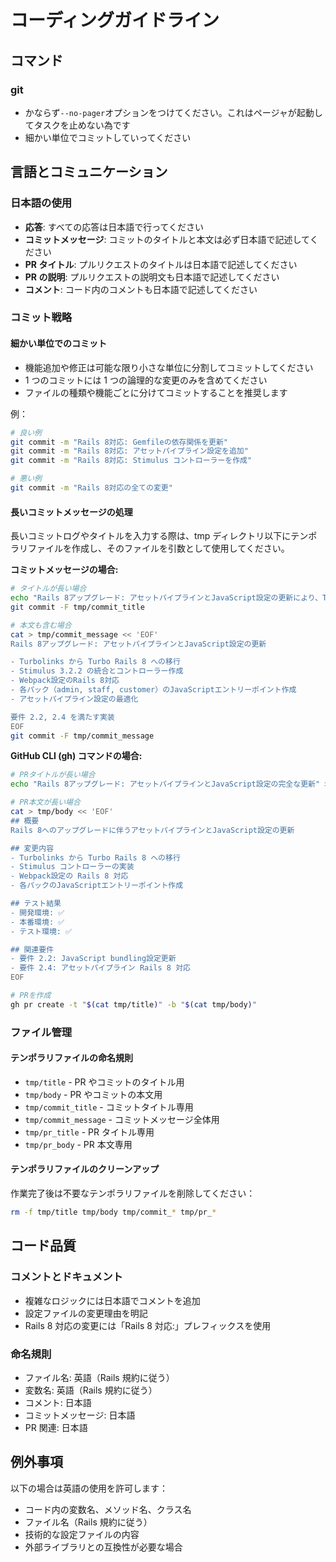# コーディングガイドライン

## コマンド

### git

- かならず`--no-pager`オプションをつけてください。これはページャが起動してタスクを止めない為です
- 細かい単位でコミットしていってください

## 言語とコミュニケーション

### 日本語の使用

- **応答**: すべての応答は日本語で行ってください
- **コミットメッセージ**: コミットのタイトルと本文は必ず日本語で記述してください
- **PR タイトル**: プルリクエストのタイトルは日本語で記述してください
- **PR の説明**: プルリクエストの説明文も日本語で記述してください
- **コメント**: コード内のコメントも日本語で記述してください

### コミット戦略

#### 細かい単位でのコミット

- 機能追加や修正は可能な限り小さな単位に分割してコミットしてください
- 1 つのコミットには 1 つの論理的な変更のみを含めてください
- ファイルの種類や機能ごとに分けてコミットすることを推奨します

例：

```bash
# 良い例
git commit -m "Rails 8対応: Gemfileの依存関係を更新"
git commit -m "Rails 8対応: アセットパイプライン設定を追加"
git commit -m "Rails 8対応: Stimulus コントローラーを作成"

# 悪い例
git commit -m "Rails 8対応の全ての変更"
```

#### 長いコミットメッセージの処理

長いコミットログやタイトルを入力する際は、tmp ディレクトリ以下にテンポラリファイルを作成し、そのファイルを引数として使用してください。

**コミットメッセージの場合:**

```bash
# タイトルが長い場合
echo "Rails 8アップグレード: アセットパイプラインとJavaScript設定の更新により、Turbo Rails 8とStimulus 3.2.2の統合を完了" > tmp/commit_title
git commit -F tmp/commit_title

# 本文も含む場合
cat > tmp/commit_message << 'EOF'
Rails 8アップグレード: アセットパイプラインとJavaScript設定の更新

- Turbolinks から Turbo Rails 8 への移行
- Stimulus 3.2.2 の統合とコントローラー作成
- Webpack設定のRails 8対応
- 各パック（admin, staff, customer）のJavaScriptエントリーポイント作成
- アセットパイプライン設定の最適化

要件 2.2, 2.4 を満たす実装
EOF
git commit -F tmp/commit_message
```

**GitHub CLI (gh) コマンドの場合:**

```bash
# PRタイトルが長い場合
echo "Rails 8アップグレード: アセットパイプラインとJavaScript設定の完全な更新" > tmp/title

# PR本文が長い場合
cat > tmp/body << 'EOF'
## 概要
Rails 8へのアップグレードに伴うアセットパイプラインとJavaScript設定の更新

## 変更内容
- Turbolinks から Turbo Rails 8 への移行
- Stimulus コントローラーの実装
- Webpack設定の Rails 8 対応
- 各パックのJavaScriptエントリーポイント作成

## テスト結果
- 開発環境: ✅
- 本番環境: ✅
- テスト環境: ✅

## 関連要件
- 要件 2.2: JavaScript bundling設定更新
- 要件 2.4: アセットパイプライン Rails 8 対応
EOF

# PRを作成
gh pr create -t "$(cat tmp/title)" -b "$(cat tmp/body)"
```

### ファイル管理

#### テンポラリファイルの命名規則

- `tmp/title` - PR やコミットのタイトル用
- `tmp/body` - PR やコミットの本文用
- `tmp/commit_title` - コミットタイトル専用
- `tmp/commit_message` - コミットメッセージ全体用
- `tmp/pr_title` - PR タイトル専用
- `tmp/pr_body` - PR 本文専用

#### テンポラリファイルのクリーンアップ

作業完了後は不要なテンポラリファイルを削除してください：

```bash
rm -f tmp/title tmp/body tmp/commit_* tmp/pr_*
```

## コード品質

### コメントとドキュメント

- 複雑なロジックには日本語でコメントを追加
- 設定ファイルの変更理由を明記
- Rails 8 対応の変更には「Rails 8 対応:」プレフィックスを使用

### 命名規則

- ファイル名: 英語（Rails 規約に従う）
- 変数名: 英語（Rails 規約に従う）
- コメント: 日本語
- コミットメッセージ: 日本語
- PR 関連: 日本語

## 例外事項

以下の場合は英語の使用を許可します：

- コード内の変数名、メソッド名、クラス名
- ファイル名（Rails 規約に従う）
- 技術的な設定ファイルの内容
- 外部ライブラリとの互換性が必要な場合
